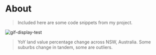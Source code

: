 # About
> Included here are some code snippets from my project.

![gif-display-test](https://github.com/omgardner/qgis-land-value-code/visualisations/raw/main/output_Bn30Cx.gif)

> YoY land value percentage change across NSW, Australia. Some suburbs change in tandem, some are outliers. 

